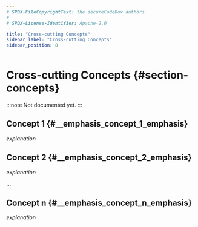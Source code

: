 ```yaml
---
# SPDX-FileCopyrightText: the secureCodeBox authors
#
# SPDX-License-Identifier: Apache-2.0

title: "Cross-cutting Concepts"
sidebar_label: "Cross-cutting Concepts"
sidebar_position: 8
---
```

# Cross-cutting Concepts {#section-concepts}

:::note
Not documented yet.
:::

<!-- TODO: #21 Here we could add a description about CRDs. -->

## Concept 1 {#__emphasis_concept_1_emphasis}

*explanation*

## Concept 2 {#__emphasis_concept_2_emphasis}

*explanation*

...

## Concept n {#__emphasis_concept_n_emphasis}

*explanation*

